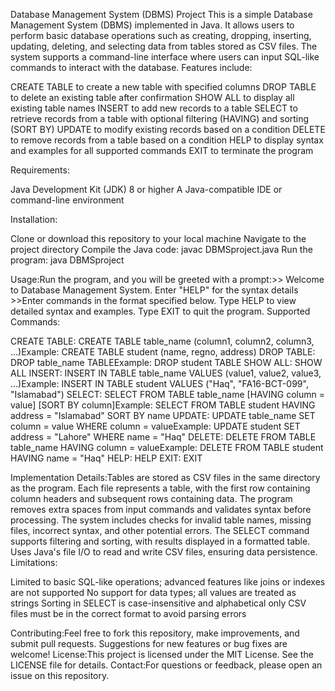 Database Management System (DBMS) Project
This is a simple Database Management System (DBMS) implemented in Java. It allows users to perform basic database operations such as creating, dropping, inserting, updating, deleting, and selecting data from tables stored as CSV files. The system supports a command-line interface where users can input SQL-like commands to interact with the database.
Features include: 

CREATE TABLE to create a new table with specified columns
DROP TABLE to delete an existing table after confirmation
SHOW ALL to display all existing table names
INSERT to add new records to a table
SELECT to retrieve records from a table with optional filtering (HAVING) and sorting (SORT BY)
UPDATE to modify existing records based on a condition
DELETE to remove records from a table based on a condition
HELP to display syntax and examples for all supported commands
EXIT to terminate the program

Requirements: 

Java Development Kit (JDK) 8 or higher 
A Java-compatible IDE or command-line environment

Installation:

Clone or download this repository to your local machine
Navigate to the project directory
Compile the Java code: javac DBMSproject.java
Run the program: java DBMSproject

Usage:Run the program, and you will be greeted with a prompt:>> Welcome to Database Management System. Enter "HELP" for the syntax details >>Enter commands in the format specified below. Type HELP to view detailed syntax and examples. Type EXIT to quit the program.
Supported Commands:

CREATE TABLE: CREATE TABLE table_name (column1, column2, column3, ...)Example: CREATE TABLE student (name, regno, address)
DROP TABLE: DROP table_name TABLEExample: DROP student TABLE
SHOW ALL: SHOW ALL
INSERT: INSERT IN TABLE table_name VALUES (value1, value2, value3, ...)Example: INSERT IN TABLE student VALUES ("Haq", "FA16-BCT-099", "Islamabad")
SELECT: SELECT FROM TABLE table_name [HAVING column = value] [SORT BY column]Example: SELECT FROM TABLE student HAVING address = "Islamabad" SORT BY name
UPDATE: UPDATE table_name SET column = value WHERE column = valueExample: UPDATE student SET address = "Lahore" WHERE name = "Haq"
DELETE: DELETE FROM TABLE table_name HAVING column = valueExample: DELETE FROM TABLE student HAVING name = "Haq"
HELP: HELP
EXIT: EXIT

Implementation Details:Tables are stored as CSV files in the same directory as the program. Each file represents a table, with the first row containing column headers and subsequent rows containing data. The program removes extra spaces from input commands and validates syntax before processing. The system includes checks for invalid table names, missing files, incorrect syntax, and other potential errors. The SELECT command supports filtering and sorting, with results displayed in a formatted table. Uses Java's file I/O to read and write CSV files, ensuring data persistence.
Limitations: 

Limited to basic SQL-like operations; advanced features like joins or indexes are not supported
No support for data types; all values are treated as strings
Sorting in SELECT is case-insensitive and alphabetical only
CSV files must be in the correct format to avoid parsing errors

Contributing:Feel free to fork this repository, make improvements, and submit pull requests. Suggestions for new features or bug fixes are welcome!
License:This project is licensed under the MIT License. See the LICENSE file for details.
Contact:For questions or feedback, please open an issue on this repository.
